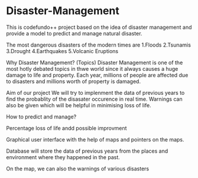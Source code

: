 # Disaster-Management


This is codefundo++ project based on the idea of disaster management and provide a model to predict and manage natural disaster.

The most dangerous disasters of the modern times are 
1.Floods
2.Tsunamis
3.Drought
4.Earthquakes
5.Volcanic Eruptions

Why Disaster Management?
(Topics)
Disaster Management is one of the most hotly debated topics in thwe world since it always causes a huge damage to life and property.
Each year, millions of people are affected due to disasters and millions worth of property is damaged. 


Aim of our project
We will try to implenment the data of previous years to find the probablity of the disasater occurence in real time.
Warnings can also be given which will be helpful in minimising loss of life.

How to predict and manage?

Percentage loss of life andd possible improvment

Graphical user interface with the help of maps and pointers on the maps.

Database will store the data of previous years from the places and environment where they happened in the past.

On the map, we can also the warnings of various disasters


